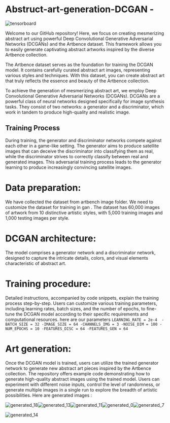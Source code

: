 # Abstruct-art-generation-DCGAN -
![tensorboard](https://github.com/sftSalman/Abstruct-art-generation-DCGAN/assets/33355278/bf8eb23e-ecce-410a-b419-33ed9d1bca82)

Welcome to our GitHub repository! Here, we focus on creating mesmerizing abstract art using powerful Deep Convolutional Generative Adversarial Networks (DCGANs) and the Artbence dataset. This framework allows you to easily generate captivating abstract artworks inspired by the diverse Artbence collection.

The Artbence dataset serves as the foundation for training the DCGAN model. It contains carefully curated abstract art images, representing various styles and techniques. With this dataset, you can create abstract art that truly reflects the essence and beauty of the Artbence collection.




To achieve the generation of mesmerizing abstract art, we employ Deep Convolutional Generative Adversarial Networks (DCGANs). DCGANs are a powerful class of neural networks designed specifically for image synthesis tasks. They consist of two networks: a generator and a discriminator, which work in tandem to produce high-quality and realistic image.

## Training Process

During training, the generator and discriminator networks compete against each other in a game-like setting. The generator aims to produce satellite images that can deceive the discriminator into classifying them as real, while the discriminator strives to correctly classify between real and generated images. This adversarial training process leads to the generator learning to produce increasingly convincing satellite images.

# Data preparation:
We have collected the dataset from artbench image folder. We need to customize the dataset for training in gan . The dataset has 60,000 images of artwork from 10 distinctive artistic styles, with 5,000 training images and 1,000 testing images per style.

# DCGAN architecture:
The model comprises a generator network and a discriminator network, designed to capture the intricate details, colors, and visual elements characteristic of abstract art.

# Training procedure:
Detailed instructions, accompanied by code snippets, explain the training process step-by-step. Users can customize various training parameters, including learning rates, batch sizes, and the number of epochs, to fine-tune the DCGAN model according to their specific requirements and computational resources.
here are our parameters 
`LEARNING_RATE = 2e-4 
-BATCH_SIZE = 32
-IMAGE_SIZE = 64
-CHANNELS_IMG = 3
-NOISE_DIM = 100
-NUM_EPOCHS = 10
-FEATURES_DISC = 64
-FEATURES_GEN = 64`

# Art generation:
Once the DCGAN model is trained, users can utilize the trained generator network to generate new abstract art pieces inspired by the Artbence collection. The repository offers example code demonstrating how to generate high-quality abstract images using the trained model. Users can experiment with different noise inputs, control the level of randomness, or generate multiple images in a single run to explore the breadth of artistic possibilities.
Here are generated images :

![generated_18](https://github.com/sftSalman/Abstract-art-generation-DCGAN/assets/33355278/9d0ae263-b04d-4426-9ad3-a32982ff8b01)![generated_13](https://github.com/sftSalman/Abstract-art-generation-DCGAN/assets/33355278/464916f8-239a-42c9-8c5d-2c8dcae8e070)![generated_11](https://github.com/sftSalman/Abstract-art-generation-DCGAN/assets/33355278/4588b50c-6527-4f7d-97eb-d13d2dec5c03)![generated_0](https://github.com/sftSalman/Abstract-art-generation-DCGAN/assets/33355278/a91ea0b5-5141-42ed-ab03-1027aced2a33)![generated_7](https://github.com/sftSalman/Abstract-art-generation-DCGAN/assets/33355278/136a0198-0d8a-40db-b0b0-3787c89c1621)



![generated_14](https://github.com/sftSalman/Abstract-art-generation-DCGAN/assets/33355278/fe52dd8a-1af7-4fb0-85d1-9c2d68aa6929)
